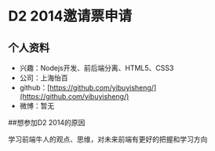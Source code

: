# D2 2014邀请票申请
## 个人资料
- 兴趣：Nodejs开发、前后端分离、HTML5、CSS3
- 公司：上海怡百
- github：[https://github.com/yibuyisheng/](https://github.com/yibuyisheng/)
- 微博：暂无

##想参加D2 2014的原因

  学习前端牛人的观点、思维，对未来前端有更好的把握和学习方向
